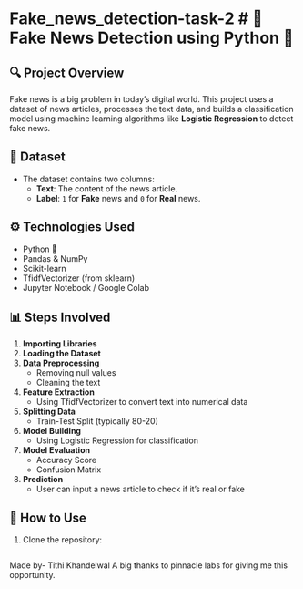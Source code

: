 # Fake_news_detection-task-2 # 📰 Fake News Detection using Python 🧠

## 🔍 Project Overview

Fake news is a big problem in today’s digital world. This project uses a dataset of news articles, processes the text data, and builds a classification model using machine learning algorithms like **Logistic Regression** to detect fake news.

## 📁 Dataset

- The dataset contains two columns:
  - **Text**: The content of the news article.
  - **Label**: `1` for **Fake** news and `0` for **Real** news.

## ⚙️ Technologies Used

- Python 🐍
- Pandas & NumPy
- Scikit-learn
- TfidfVectorizer (from sklearn)
- Jupyter Notebook / Google Colab

## 📊 Steps Involved

1. **Importing Libraries**
2. **Loading the Dataset**
3. **Data Preprocessing**
   - Removing null values
   - Cleaning the text
4. **Feature Extraction**
   - Using TfidfVectorizer to convert text into numerical data
5. **Splitting Data**
   - Train-Test Split (typically 80-20)
6. **Model Building**
   - Using Logistic Regression for classification
7. **Model Evaluation**
   - Accuracy Score
   - Confusion Matrix
8. **Prediction**
   - User can input a news article to check if it’s real or fake

## 🧪 How to Use

1. Clone the repository:
   ```bash
   
Made by- Tithi Khandelwal
A big thanks to pinnacle labs for giving me this opportunity.
